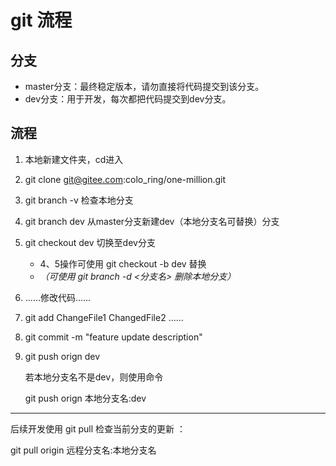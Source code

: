 # git 流程

## 分支

- master分支：最终稳定版本，请勿直接将代码提交到该分支。
- dev分支：用于开发，每次都把代码提交到dev分支。

## 流程

1. 本地新建文件夹，cd进入

2. git clone git@gitee.com:colo_ring/one-million.git

3. git branch -v 检查本地分支

4. git branch dev  从master分支新建dev（本地分支名可替换）分支

5. git checkout dev 切换至dev分支

   - 4、5操作可使用 git checkout -b dev 替换
   - *（可使用 git branch -d <分支名> 删除本地分支）*

6. ……修改代码……

7. git add ChangeFile1 ChangedFile2 ……

8. git commit -m "feature update description"

9. git push orign dev

   若本地分支名不是dev，则使用命令

   git push orign 本地分支名:dev

---

后续开发使用 git pull 检查当前分支的更新 ：

git pull origin 远程分支名:本地分支名


